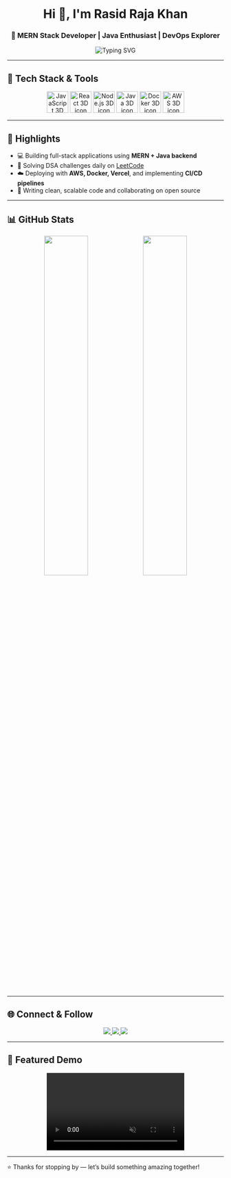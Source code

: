 <h1 align="center">Hi 👋, I'm Rasid Raja Khan</h1>
<h3 align="center">🚀 MERN Stack Developer | Java Enthusiast | DevOps Explorer</h3>

<p align="center">
  <img src="https://readme-typing-svg.demolab.com?font=Fira+Code&size=18&pause=1000&color=00ADB5&center=true&vCenter=true&width=440&lines=Building+Scalable+Web+Apps;Solving+DSA+on+LeetCode;Deploying+with+AWS+%26+Docker;Exploring+CI%2FCD+Pipelines;Learning+and+Collaborating" alt="Typing SVG" />
</p>

---

## 🔧 Tech Stack & Tools

<p align="center">
  <img src="https://raw.githubusercontent.com/anasrar/my-assets/main/js-purple-3d-icon.gif" alt="JavaScript 3D icon" width="50px"/>
  <img src="https://raw.githubusercontent.com/anasrar/my-assets/main/react-3d-icon.gif" alt="React 3D icon" width="50px"/>
  <img src="https://raw.githubusercontent.com/anasrar/my-assets/main/nodejs-3d-icon.gif" alt="Node.js 3D icon" width="50px"/>
  <img src="https://raw.githubusercontent.com/anasrar/my-assets/main/java-3d-icon.gif" alt="Java 3D icon" width="50px"/>
  <img src="https://raw.githubusercontent.com/anasrar/my-assets/main/docker-3d-icon.gif" alt="Docker 3D icon" width="50px"/>
  <img src="https://raw.githubusercontent.com/anasrar/my-assets/main/aws-3d-icon.gif" alt="AWS 3D icon" width="50px"/>
</p>

---

## 🎯 Highlights

- 💻 Building full-stack applications using **MERN + Java backend**
- 🧠 Solving DSA challenges daily on [LeetCode](https://leetcode.com/u/RasidKhan123/)
- ☁️ Deploying with **AWS, Docker, Vercel**, and implementing **CI/CD pipelines**
- 📝 Writing clean, scalable code and collaborating on open source

---

## 📊 GitHub Stats

<p align="center">
  <img src="https://github-readme-stats.vercel.app/api?username=khanrasidraja&show_icons=true&theme=radical" width="45%" />
  <img src="https://github-readme-stats.vercel.app/api/top-langs/?username=khanrasidraja&layout=compact&theme=radical" width="45%" />
</p>

---

## 🌐 Connect & Follow

<p align="center">
  <a href="https://www.linkedin.com/in/rashid-r-k-6b6aa5173/" target="_blank">
    <img src="https://img.shields.io/badge/LinkedIn-0A66C2?style=for-the-badge&logo=linkedin&logoColor=white" />
  </a>
  <a href="mailto:khanrasidrajakhan@gmail.com">
    <img src="https://img.shields.io/badge/Email-D14836?style=for-the-badge&logo=gmail&logoColor=white" />
  </a>
  <a href="https://leetcode.com/u/RasidKhan123/" target="_blank">
    <img src="https://img.shields.io/badge/LeetCode-FFA116?style=for-the-badge&logo=leetcode&logoColor=black" />
  </a>
</p>

---

## 🎥 Featured Demo

<p align="center">
  <video width="320" height="180" autoplay loop muted>
    <source src="https://raw.githubusercontent.com/your-username/assets/main/your-demo.mp4" type="video/mp4">
  </video>
</p>

---

⭐ Thanks for stopping by — let’s build something amazing together!
